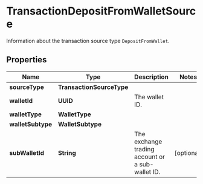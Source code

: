 

# TransactionDepositFromWalletSource

Information about the transaction source type `DepositFromWallet`. 

## Properties

| Name | Type | Description | Notes |
|------------ | ------------- | ------------- | -------------|
|**sourceType** | **TransactionSourceType** |  |  |
|**walletId** | **UUID** | The wallet ID. |  |
|**walletType** | **WalletType** |  |  |
|**walletSubtype** | **WalletSubtype** |  |  |
|**subWalletId** | **String** | The exchange trading account or a sub-wallet ID. |  [optional] |



